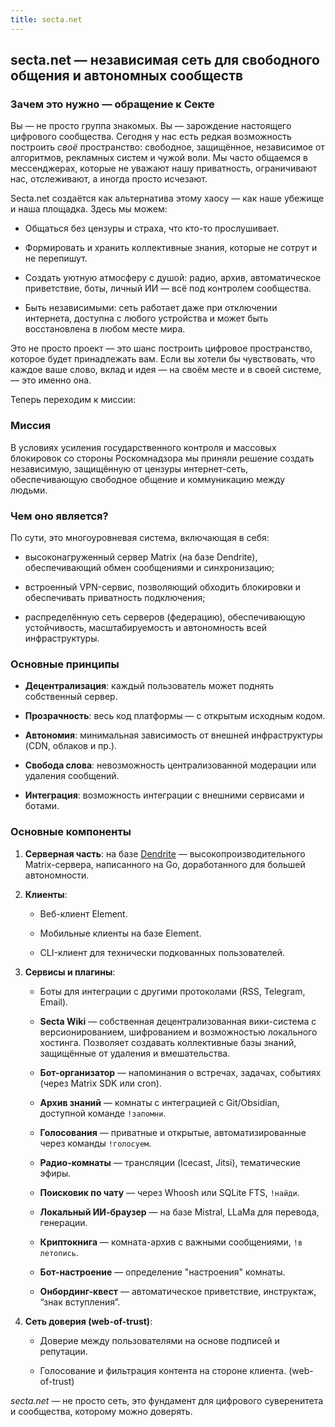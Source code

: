 ```yaml
---
title: secta.net
---
```


## secta.net — независимая сеть для свободного общения и автономных сообществ

### Зачем это нужно — обращение к Секте

Вы — не просто группа знакомых. Вы — зарождение настоящего цифрового сообщества. Сегодня у нас есть редкая возможность построить _своё_ пространство: свободное, защищённое, независимое от алгоритмов, рекламных систем и чужой воли. Мы часто общаемся в мессенджерах, которые не уважают нашу приватность, ограничивают нас, отслеживают, а иногда просто исчезают.

Secta.net создаётся как альтернатива этому хаосу — как наше убежище и наша площадка. Здесь мы можем:

- Общаться без цензуры и страха, что кто-то прослушивает.
    
- Формировать и хранить коллективные знания, которые не сотрут и не перепишут.
    
- Создать уютную атмосферу с душой: радио, архив, автоматическое приветствие, боты, личный ИИ — всё под контролем сообщества.
    
- Быть независимыми: сеть работает даже при отключении интернета, доступна с любого устройства и может быть восстановлена в любом месте мира.
    

Это не просто проект — это шанс построить цифровое пространство, которое будет принадлежать вам. Если вы хотели бы чувствовать, что каждое ваше слово, вклад и идея — на своём месте и в своей системе, — это именно она.

Теперь переходим к миссии:

### Миссия

В условиях усиления государственного контроля и массовых блокировок со стороны Роскомнадзора мы приняли решение создать независимую, защищённую от цензуры интернет-сеть, обеспечивающую свободное общение и коммуникацию между людьми. 

### Чем оно является?

По сути, это многоуровневая система, включающая в себя:

- высоконагруженный сервер Matrix (на базе Dendrite), обеспечивающий обмен сообщениями и синхронизацию;
    
- встроенный VPN-сервис, позволяющий обходить блокировки и обеспечивать приватность подключения;
    
- распределённую сеть серверов (федерацию), обеспечивающую устойчивость, масштабируемость и автономность всей инфраструктуры. 
    

### Основные принципы

- **Децентрализация**: каждый пользователь может поднять собственный сервер.
    
- **Прозрачность**: весь код платформы — с открытым исходным кодом.
    
- **Автономия**: минимальная зависимость от внешней инфраструктуры (CDN, облаков и пр.).
    
- **Свобода слова**: невозможность централизованной модерации или удаления сообщений.
    
- **Интеграция**: возможность интеграции с внешними сервисами и ботами.
    

### Основные компоненты

1. **Серверная часть**: на базе [Dendrite](https://matrix.org/docs/projects/server/dendrite) — высокопроизводительного Matrix-сервера, написанного на Go, доработанного для большей автономности.
    
2. **Клиенты**:
    
    - Веб-клиент Element.
        
    - Мобильные клиенты на базе Element.
        
    - CLI-клиент для технически подкованных пользователей.
        
3. **Сервисы и плагины**:
    
    - Боты для интеграции с другими протоколами (RSS, Telegram, Email).
        
    - **Secta Wiki** — собственная децентрализованная вики-система с версионированием, шифрованием и возможностью локального хостинга. Позволяет создавать коллективные базы знаний, защищённые от удаления и вмешательства.
        
    - **Бот-организатор** — напоминания о встречах, задачах, событиях (через Matrix SDK или cron).
        
    - **Архив знаний** — комнаты с интеграцией с Git/Obsidian, доступной команде `!запомни`.
        
    - **Голосования** — приватные и открытые, автоматизированные через команды `!голосуем`.
        
    - **Радио-комнаты** — трансляции (Icecast, Jitsi), тематические эфиры.
        
    - **Поисковик по чату** — через Whoosh или SQLite FTS, `!найди`.
        
    - **Локальный ИИ-браузер** — на базе Mistral, LLaMa для перевода, генерации.
        
    - **Криптокнига** — комната-архив с важными сообщениями, `!в летопись`.
        
    - **Бот-настроение** — определение "настроения" комнаты.
        
    - **Онбординг-квест** — автоматическое приветствие, инструктаж, “знак вступления”.
        
4. **Сеть доверия (web-of-trust)**:
    
    - Доверие между пользователями на основе подписей и репутации.
        
    - Голосование и фильтрация контента на стороне клиента. (web-of-trust)
        

_secta.net_ — не просто сеть, это фундамент для цифрового суверенитета и сообщества, которому можно доверять.